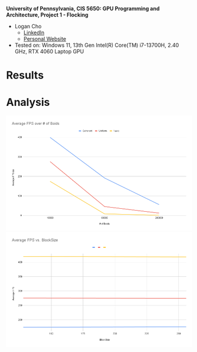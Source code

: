 **University of Pennsylvania, CIS 5650: GPU Programming and Architecture,
Project 1 - Flocking**

* Logan Cho
  * [LinkedIn](https://www.linkedin.com/in/logan-cho/)
  * [Personal Website](https://www.logancho.com/)
* Tested on: Windows 11, 13th Gen Intel(R) Core(TM) i7-13700H, 2.40 GHz, RTX 4060 Laptop GPU
# Results



# Analysis
![](images/Chart1.png)
![](images/Chart2.png)

